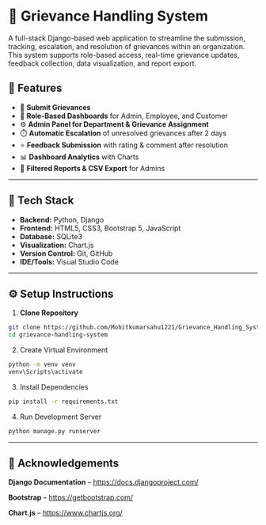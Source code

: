 # 📢 Grievance Handling System

A full-stack Django-based web application to streamline the submission, tracking, escalation, and resolution of grievances within an organization. This system supports role-based access,
real-time grievance updates, feedback collection, data visualization, and report export.

## 🚀 Features

- 📝 **Submit Grievances**
- 👥 **Role-Based Dashboards** for Admin, Employee, and Customer
- ⚙️ **Admin Panel for Department & Grievance Assignment**
- ⏱️ **Automatic Escalation** of unresolved grievances after 2 days
- ⭐ **Feedback Submission** with rating & comment after resolution
- 📊 **Dashboard Analytics** with Charts
- 📄 **Filtered Reports & CSV Export** for Admins

---

## 🔧 Tech Stack

- **Backend:** Python, Django
- **Frontend:** HTML5, CSS3, Bootstrap 5, JavaScript
- **Database:** SQLite3
- **Visualization:** Chart.js
- **Version Control:** Git, GitHub
- **IDE/Tools:** Visual Studio Code

---

## ⚙️ Setup Instructions


1. **Clone Repository**
```bash
git clone https://github.com/Mohitkumarsahu1221/Grievance_Handling_System
cd grievance-handling-system
```
2. Create Virtual Environment
```bash
python -m venv venv
venv\Scripts\activate
```
3. Install Dependencies
```bash
pip install -r requirements.txt
```

4. Run Development Server
```bash
python manage.py runserver
```
---

## 🙌 Acknowledgements
**Django Documentation** – https://docs.djangoproject.com/

**Bootstrap** – https://getbootstrap.com/

**Chart.js** – https://www.chartjs.org/
